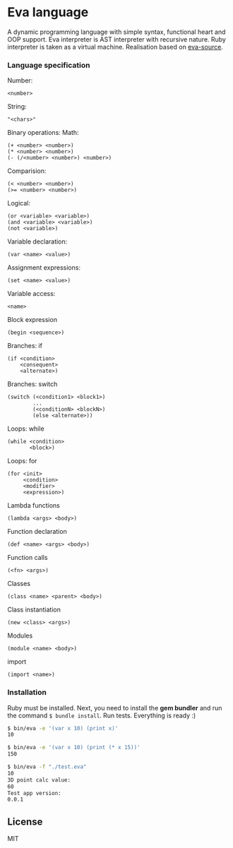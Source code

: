 # Eva language

A dynamic programming language with simple syntax, functional heart and OOP support.
Eva interpreter is AST interpreter with recursive nature. Ruby interpreter is taken as a virtual machine.
Realisation based on [eva-source](https://github.com/DmitrySoshnikov/eva-source).

### Language specification

Number:

    <number>

String:

    "<chars>"

Binary operations:
Math:

    (+ <number> <number>)
    (* <number> <number>)
    (- (/<number> <number>) <number>)

Comparision:

    (< <number> <number>)
    (>= <number> <number>)

Logical:

    (or <variable> <variable>)
    (and <variable> <variable>)
    (not <variable>)

Variable declaration:

    (var <name> <value>)

Assignment expressions:

    (set <name> <value>)

Variable access:

    <name>

Block expression

    (begin <sequence>)

Branches: if

    (if <condition>
        <consequent>
        <alternate>)

Branches: switch

    (switch (<condition1> <block1>)
            ...
            (<conditionN> <blockN>)
            (else <alternate>))

Loops: while

    (while <condition>
           <block>)

Loops: for

    (for <init>
         <condition>
         <modifier>
         <expression>)

Lambda functions

    (lambda <args> <body>)

Function declaration

    (def <name> <args> <body>)

Function calls

    (<fn> <args>)

Classes

    (class <name> <parent> <body>)

Class instantiation

    (new <class> <args>)

Modules

    (module <name> <body>)

import

    (import <name>)

### Installation

Ruby must be installed. Next, you need to install the **gem bundler** and run the command `$ bundle install`.
Run tests. Everything is ready :)

```sh
$ bin/eva -e '(var x 10) (print x)'
10

$ bin/eva -e '(var x 10) (print (* x 15))'
150

$ bin/eva -f "./test.eva"
10
3D point calc value:
60
Test app version:
0.0.1
```

License
----

MIT